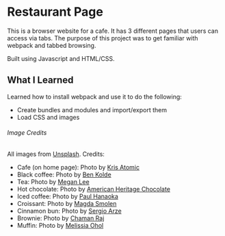 # Restaurant Page

This is a browser website for a cafe. It has 3 different pages that users can access via tabs. The purpose of this project was to get familiar with webpack and tabbed browsing.

Built using Javascript and HTML/CSS.

## What I Learned

Learned how to install webpack and use it to do the following:
* Create bundles and modules and import/export them
* Load CSS and images

###### Image Credits
All images from [Unsplash](https://unsplash.com/). Credits:
* Cafe (on home page): Photo by [Kris Atomic](https://unsplash.com/@krisatomic?utm_source=unsplash&utm_medium=referral&utm_content=creditCopyText)
* Black coffee: Photo by [Ben Kolde](https://unsplash.com/@benkolde?utm_source=unsplash&utm_medium=referral&utm_content=creditCopyText)
* Tea: Photo by [Megan Lee](https://unsplash.com/@meganlee007?utm_source=unsplash&utm_medium=referral&utm_content=creditCopyText)
* Hot chocolate: Photo by [American Heritage Chocolate](https://unsplash.com/@americanheritagechocolate?utm_source=unsplash&utm_medium=referral&utm_content=creditCopyText)
* Iced coffee: Photo by [Paul Hanaoka](https://unsplash.com/@plhnk?utm_source=unsplash&utm_medium=referral&utm_content=creditCopyText)
* Croissant: Photo by [Magda Smolen](https://unsplash.com/@magda_smolen?utm_source=unsplash&utm_medium=referral&utm_content=creditCopyText)
* Cinnamon bun: Photo by [Sergio Arze](https://unsplash.com/@sergich?utm_source=unsplash&utm_medium=referral&utm_content=creditCopyText)
* Brownie: Photo by [Chaman Raj](https://unsplash.com/@chamanraj?utm_source=unsplash&utm_medium=referral&utm_content=creditCopyText)
* Muffin: Photo by [Melissia Ohol](https://unsplash.com/@mealontheplate?utm_source=unsplash&utm_medium=referral&utm_content=creditCopyText)
